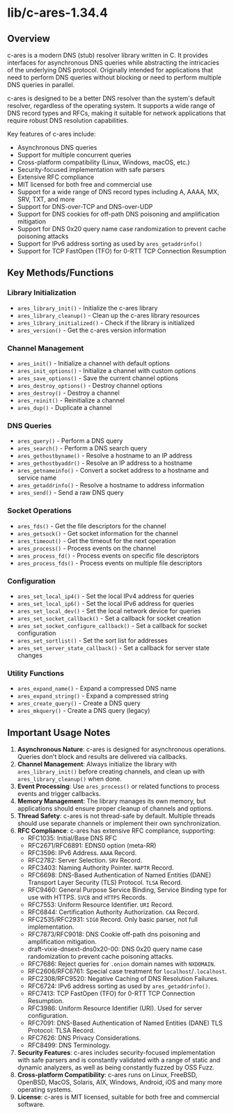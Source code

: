 # lib/c-ares-1.34.4

## Overview

c-ares is a modern DNS (stub) resolver library written in C. It provides interfaces for asynchronous DNS queries while abstracting the intricacies of the underlying DNS protocol. Originally intended for applications that need to perform DNS queries without blocking or need to perform multiple DNS queries in parallel.

c-ares is designed to be a better DNS resolver than the system's default resolver, regardless of the operating system. It supports a wide range of DNS record types and RFCs, making it suitable for network applications that require robust DNS resolution capabilities.

Key features of c-ares include:
- Asynchronous DNS queries
- Support for multiple concurrent queries
- Cross-platform compatibility (Linux, Windows, macOS, etc.)
- Security-focused implementation with safe parsers
- Extensive RFC compliance
- MIT licensed for both free and commercial use
- Support for a wide range of DNS record types including A, AAAA, MX, SRV, TXT, and more
- Support for DNS-over-TCP and DNS-over-UDP
- Support for DNS cookies for off-path DNS poisoning and amplification mitigation
- Support for DNS 0x20 query name case randomization to prevent cache poisoning attacks
- Support for IPv6 address sorting as used by `ares_getaddrinfo()`
- Support for TCP FastOpen (TFO) for 0-RTT TCP Connection Resumption

## Key Methods/Functions

### Library Initialization
- `ares_library_init()` - Initialize the c-ares library
- `ares_library_cleanup()` - Clean up the c-ares library resources
- `ares_library_initialized()` - Check if the library is initialized
- `ares_version()` - Get the c-ares version information

### Channel Management
- `ares_init()` - Initialize a channel with default options
- `ares_init_options()` - Initialize a channel with custom options
- `ares_save_options()` - Save the current channel options
- `ares_destroy_options()` - Destroy channel options
- `ares_destroy()` - Destroy a channel
- `ares_reinit()` - Reinitialize a channel
- `ares_dup()` - Duplicate a channel

### DNS Queries
- `ares_query()` - Perform a DNS query
- `ares_search()` - Perform a DNS search query
- `ares_gethostbyname()` - Resolve a hostname to an IP address
- `ares_gethostbyaddr()` - Resolve an IP address to a hostname
- `ares_getnameinfo()` - Convert a socket address to a hostname and service name
- `ares_getaddrinfo()` - Resolve a hostname to address information
- `ares_send()` - Send a raw DNS query

### Socket Operations
- `ares_fds()` - Get the file descriptors for the channel
- `ares_getsock()` - Get socket information for the channel
- `ares_timeout()` - Get the timeout for the next operation
- `ares_process()` - Process events on the channel
- `ares_process_fd()` - Process events on specific file descriptors
- `ares_process_fds()` - Process events on multiple file descriptors

### Configuration
- `ares_set_local_ip4()` - Set the local IPv4 address for queries
- `ares_set_local_ip6()` - Set the local IPv6 address for queries
- `ares_set_local_dev()` - Set the local network device for queries
- `ares_set_socket_callback()` - Set a callback for socket creation
- `ares_set_socket_configure_callback()` - Set a callback for socket configuration
- `ares_set_sortlist()` - Set the sort list for addresses
- `ares_set_server_state_callback()` - Set a callback for server state changes

### Utility Functions
- `ares_expand_name()` - Expand a compressed DNS name
- `ares_expand_string()` - Expand a compressed string
- `ares_create_query()` - Create a DNS query
- `ares_mkquery()` - Create a DNS query (legacy)

## Important Usage Notes

1. **Asynchronous Nature**: c-ares is designed for asynchronous operations. Queries don't block and results are delivered via callbacks.
2. **Channel Management**: Always initialize the library with `ares_library_init()` before creating channels, and clean up with `ares_library_cleanup()` when done.
3. **Event Processing**: Use `ares_process()` or related functions to process events and trigger callbacks.
4. **Memory Management**: The library manages its own memory, but applications should ensure proper cleanup of channels and options.
5. **Thread Safety**: c-ares is not thread-safe by default. Multiple threads should use separate channels or implement their own synchronization.
6. **RFC Compliance**: c-ares has extensive RFC compliance, supporting:
   - RFC1035: Initial/Base DNS RFC
   - RFC2671/RFC6891: EDNS0 option (meta-RR)
   - RFC3596: IPv6 Address. `AAAA` Record.
   - RFC2782: Server Selection. `SRV` Record.
   - RFC3403: Naming Authority Pointer. `NAPTR` Record.
   - RFC6698: DNS-Based Authentication of Named Entities (DANE) Transport Layer Security (TLS) Protocol. `TLSA` Record.
   - RFC9460: General Purpose Service Binding, Service Binding type for use with HTTPS. `SVCB` and `HTTPS` Records.
   - RFC7553: Uniform Resource Identifier. `URI` Record.
   - RFC6844: Certification Authority Authorization. `CAA` Record.
   - RFC2535/RFC2931: `SIG0` Record. Only basic parser, not full implementation.
   - RFC7873/RFC9018: DNS Cookie off-path dns poisoning and amplification mitigation.
   - draft-vixie-dnsext-dns0x20-00: DNS 0x20 query name case randomization to prevent cache poisoning attacks.
   - RFC7686: Reject queries for `.onion` domain names with `NXDOMAIN`.
   - RFC2606/RFC6761: Special case treatment for `localhost`/`.localhost`.
   - RFC2308/RFC9520: Negative Caching of DNS Resolution Failures.
   - RFC6724: IPv6 address sorting as used by `ares_getaddrinfo()`.
   - RFC7413: TCP FastOpen (TFO) for 0-RTT TCP Connection Resumption.
   - RFC3986: Uniform Resource Identifier (URI). Used for server configuration.
   - RFC7091: DNS-Based Authentication of Named Entities (DANE) TLS Protocol: TLSA Record.
   - RFC7626: DNS Privacy Considerations.
   - RFC8499: DNS Terminology.
7. **Security Features**: c-ares includes security-focused implementation with safe parsers and is constantly validated with a range of static and dynamic analyzers, as well as being constantly fuzzed by OSS Fuzz.
8. **Cross-platform Compatibility**: c-ares runs on Linux, FreeBSD, OpenBSD, MacOS, Solaris, AIX, Windows, Android, iOS and many more operating systems.
9. **License**: c-ares is MIT licensed, suitable for both free and commercial software.